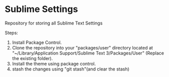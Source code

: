 Sublime Settings
=====================

Repository for storing all Sublime Text Settings

Steps:
1. Install Package Control.
2. Clone the repository into your "packages/user" directory located at "~/Library/Application Support/Sublime Text 3/Packages/User" (Replace the existing folder).
3. Install the theme using package control.
4. stash the changes using "git stash"(and clear the stash)
